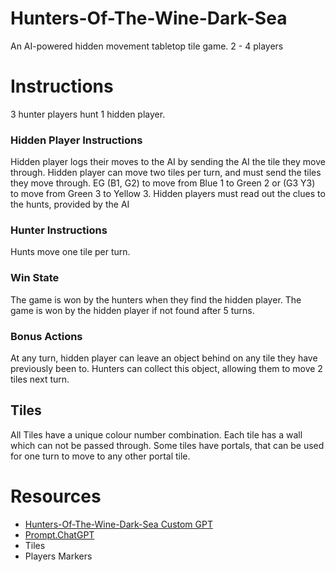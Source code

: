 # Hunters-Of-The-Wine-Dark-Sea
An AI-powered hidden movement tabletop tile game.
2 - 4 players

# Instructions
3 hunter players hunt 1 hidden player.

### Hidden Player Instructions
Hidden player logs their moves to the AI by sending the AI the tile they move through.
Hidden player can move two tiles per turn, and must send the tiles they move through. EG
(B1, G2) to move from Blue 1 to Green 2 or (G3 Y3) to move from Green 3 to Yellow 3.
Hidden players must read out the clues to the hunts, provided by the AI 

### Hunter Instructions
Hunts move one tile per turn.

### Win State 
The game is won by the hunters when they find the hidden player.
The game is won by the hidden player if not found after 5 turns.

### Bonus Actions
At any turn, hidden player can leave an object behind on any tile they have previously been to. 
Hunters can collect this object, allowing them to move 2 tiles next turn.

## Tiles
All Tiles have a unique colour number combination.
Each tile has a wall which can not be passed through.
Some tiles have portals, that can be used for one turn to move to any other portal tile.



# Resources
 - [Hunters-Of-The-Wine-Dark-Sea Custom GPT](https://chatgpt.com/g/g-67936437ba74819180e95011d9a3006a-hunters-of-the-wine-dark-sea)
 - [Prompt.ChatGPT](https://github.com/bh679/Hunters-Of-The-Wine-Dark-Sea/blob/main/prompt.ChatGPT)
 - Tiles
 - Players Markers


